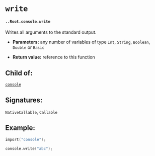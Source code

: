 # `write`

#### `..Root.console.write`

Writes all arguments to the standard output.

* **Parameters:** any number of variables of type `Int`, `String`, `Boolean`, `Double` or `Basic`

* **Return value:** reference to this function

## Child of:

[`console`](docs..Root.console.md)

## Signatures:

`NativeCallable`, `Callable`

## Example:

```c
import("console");

console.write("abc");
```